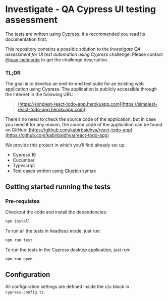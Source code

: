 # Investigate - QA Cypress UI testing assessment

The tests are written using [Cypress](https://www.cypress.io/). It's recommended you read its documentation first.


This repository contains a possible solution to the *Investigate QA assessment for UI test automation using Cypress* challenge.
Please contact [@juan-belmonte](https://github.com/juan-belmonte) to get the challenge description.


### TL;DR

The goal is to develop an end-to-end test suite for an existing web application using Cypress. The application is publicly accessible through the Internet in the following URL:

> [https://simplest-react-todo-app.herokuapp.com](https://simplest-react-todo-app.herokuapp.com)

There’s no need to check the source code of the application, but in case you need it for any reason, the source code of the application can be found on GitHub: [https://github.com/kabirbaidhya/react-todo-app](https://github.com/kabirbaidhya/react-todo-app)

We provide this project in which you’ll find already set up:

* Cypress 10
* Cucumber
* Typescript
* Test cases written using [Gherkin](https://cucumber.io/docs/gherkin/reference/) syntax


## Getting started running the tests

### Pre-requistes

Checkout the code and install the dependencies:

```sh
npm install
```

To run all the tests in headless mode, just run:

```sh
npm run test
```

To run the tests in the Cypress desktop application, just run:

```sh
npm run open
```


## Configuration

All configuration settings are defined inside the `e2e` block in `cypress.config.ts`.
